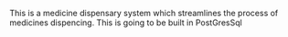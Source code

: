 This is a medicine dispensary system which streamlines the process of medicines dispencing. This is going to be built in PostGresSql 